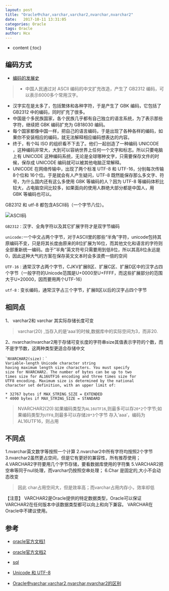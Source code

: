 ```yaml
---
layout: post
title: "Oracle中char,varchar,varchar2,nvarchar,nvarchar2"
date:   2017-10-11 13:31:05
categories: Oracle
tags: Oracle
author: Hcx
---
```


* content
{:toc}


## 编码方式

* [编码的发展史](https://www.zhihu.com/question/23374078)


>* 中国人民通过对 ASCII 编码的中文扩充改造，产生了 GB2312 编码，可以表示6000多个常用汉字。
* 汉字实在是太多了，包括繁体和各种字符，于是产生了 GBK 编码，它包括了 GB2312 中的编码，同时扩充了很多。
* 中国是个多民族国家，各个民族几乎都有自己独立的语言系统，为了表示那些字符，继续把 GBK 编码扩充为 GB18030 编码。
* 每个国家都像中国一样，把自己的语言编码，于是出现了各种各样的编码，如果你不安装相应的编码，就无法解释相应编码想表达的内容。
* 终于，有个叫 ISO 的组织看不下去了。他们一起创造了一种编码 UNICODE ，这种编码非常大，大到可以容纳世界上任何一个文字和标志。所以只要电脑上有 UNICODE 这种编码系统，无论是全球哪种文字，只需要保存文件的时候，保存成 UNICODE 编码就可以被其他电脑正常解释。
* UNICODE 在网络传输中，出现了两个标准 UTF-8 和 UTF-16，分别每次传输 8个位和 16个位。于是就会有人产生疑问，UTF-8 既然能保存那么多文字、符号，为什么国内还有这么多使用 GBK 等编码的人？因为 UTF-8 等编码体积比较大，占电脑空间比较多，如果面向的使用人群绝大部分都是中国人，用 GBK 等编码也可以。








GB2312 和 utf-8 都包含ASCII码（一个字节八位）。

![ASCII码](http://chunxinhou.github.io/images/ascii.jpg)


`GB2312：`汉字、全角字符以及其它扩展字符才是双字节编码

`unicode:`一个中文占两个字节，对于ASCII里的那些“半角”字符，unicode包持其原编码不变，只是将其长度由原来的8位扩展为16位，而其他文化和语言的字符则全部重新统一编码。由于”半角”英文符号只需要用到低8位，所以其高8位永远是0，因此这种大气的方案在保存英文文本时会多浪费一倍的空间

`UTF-16：`通常汉字占两个字节，CJKV扩展B区、扩展C区、扩展D区中的汉字占四个字节（一般字符的Unicode范围是U+0000至U+FFFF，而这些扩展部分的范围大于U+20000，因而要用两个UTF-16）

`utf-8：`变长编码，通常汉字占三个字节，扩展B区以后的汉字占四个字节




## 相同点

1、 varchar2和 varchar 其实际存储长度可变
>varchar(20) ,当存入的是‘aaa’的时候,数据库中的实际空间为3，而非20.

2、nvarchar/nvarchar2用于存储可变长度的字符串size其值表示字符的个数，而不是字节数，这两种类型更适合存储中文


    `NVARCHAR2(size)：`
    Variable-length Unicode character string  
    having maximum length size characters. You must specify
    size for NVARCHAR2. The number of bytes can be up to two
    times size for AL16UTF16 encoding and three times size for
    UTF8 encoding. Maximum size is determined by the national
    character set definition, with an upper limit of:

    * 32767 bytes if MAX_STRING_SIZE = EXTENDED
    * 4000 bytes if MAX_STRING_SIZE = STANDARD

> NVARCHAR2(20):如果编码类型为`AL16UTF16`,则最多可以存`20*2`个字节;如果编码类型为`UTF8`,则最多可以存储`20*3`个字节
存入‘aaa’，编码为AL16UTF16，则占用


## 不同点

1.nvarchar英文数字等按照一个计算
2.nvarchar2中所有字符均按照2个字节
3.nvarchar2虽然更占空间，但是它有更好的兼容性，所有推荐使用；
4.VARCHAR2字符要用几个字节存储，要看数据库使用的字符集
5.VARCHAR2把空串等同于null处理，而varchar仍按照空串处理；
6.Char 是固定的,大小不会动态改变
>因此 char占用空间大，但是效率高；而varchar占用内存小，效率却低


【注意】
VARCHAR2是Oracle提供的特定数据类型，Oracle可以保证VARCHAR2在任何版本中该数据类型都可以向上和向下兼容。
VARCHAR在Oracle中不建议使用。


## 参考

* [oracle官方文档1](http://docs.oracle.com/database/122/LNPLS/plsql-data-types.htm#LNPLS003)

* [oracle官方文档2](http://docs.oracle.com/database/122/SQLRF/Data-Types.htm#SQLRF30020)

* [sql](http://www.w3school.com.cn/sql/sql_datatypes.asp)

* [Unicode 和 UTF-8](https://www.zhihu.com/question/23374078)

* [Oracle中varchar,varchar2,nvarchar,nvarchar2的区别](http://www.cnblogs.com/blogabc/p/3217140.html)
